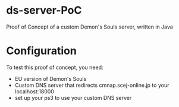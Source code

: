 # ds-server-PoC
Proof of Concept of a custom Demon's Souls server, written in Java

# Configuration
To test this proof of concept, you need:

* EU version of Demon's Souls
* Custom DNS server that redirects cmnap.scej-online.jp to your localhost:18000
* set up your ps3 to use your custom DNS server
